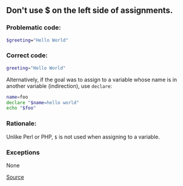 ## Don't use $ on the left side of assignments.

### Problematic code:

```sh
$greeting="Hello World"
```

### Correct code:

```sh
greeting="Hello World"
```

Alternatively, if the goal was to assign to a variable whose name is in another variable (indirection), use `declare`:

```sh
name=foo
declare "$name=hello world"
echo "$foo"
```

### Rationale:

Unlike Perl or PHP, `$` is not used when assigning to a variable.

### Exceptions

None

[Source](https://github.com/koalaman/shellcheck/wiki/SC1066)

